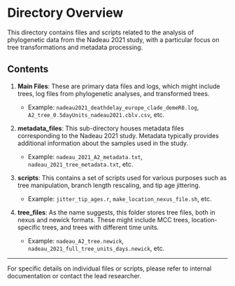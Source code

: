 # Directory Overview

This directory contains files and scripts related to the analysis of phylogenetic data from the Nadeau 2021 study, with a particular focus on tree transformations and metadata processing.

## Contents

1. **Main Files**: These are primary data files and logs, which might include trees, log files from phylogenetic analyses, and transformed trees.
    - Example: `nadeau2021_deathdelay_europe_clade_demeR0.log`, `A2_tree_0.5dayUnits_nadeau2021.cblv.csv`, etc.

2. **metadata_files**: This sub-directory houses metadata files corresponding to the Nadeau 2021 study. Metadata typically provides additional information about the samples used in the study.
    - Example: `nadeau_2021_A2_metadata.txt`, `nadeau_2021_tree_metadata.txt`, etc.

3. **scripts**: This contains a set of scripts used for various purposes such as tree manipulation, branch length rescaling, and tip age jittering.
    - Example: `jitter_tip_ages.r`, `make_location_nexus_file.sh`, etc.

4. **tree_files**: As the name suggests, this folder stores tree files, both in nexus and newick formats. These might include MCC trees, location-specific trees, and trees with different time units.
    - Example: `nadeau_A2_tree.newick`, `nadeau_2021_full_tree_units_days.newick`, etc.

---

For specific details on individual files or scripts, please refer to internal documentation or contact the lead researcher.


